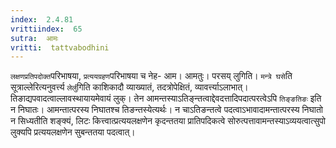 ```yaml
---
index:  2.4.81
vrittiindex:  65
sutra:  आमः
vritti:  tattvabodhini 
---
```


`लक्षणप्रतिपदोक्त`परिभाषया, `प्रत्ययग्रहण`परिभाषया च नेह- आम। आमतुः। परसय् लुगिति। `मन्त्रे घसे`ति सूत्राल्लेरित्यनुवर्त्त्य `लेर्लु`गिति काशिकादौ व्याख्यातं, तदत्रोपेक्षितं, व्यावर्त्त्याऽलाभात्। तिङाद्यपवादत्वाल्लावस्थायायमेवायं लुक्। तेन आमन्तस्याऽतिङ्न्तत्वाद्देवदत्तादिपदात्परत्वेऽपि `तिङ्ङतिङः` इति न निघातः। आमन्तात्परस्य निघातश्च तिङन्तस्येत्यर्थः। न चाऽतिङन्तत्वे पदत्वाऽभावादामन्तात्परस्य निघातो न सिध्यतीति शङ्क्यं, लिटः कित्त्वात्प्रत्ययलक्षणेन कृदन्ततया प्रातिपदिकत्वे सोरुत्पत्तावामन्तस्याऽव्ययत्वात्सुपो लुक्यपि प्रत्ययलक्षणेन सुबन्ततया पदत्वात्। 

